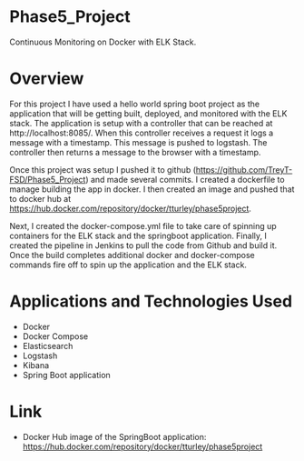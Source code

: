 # Phase5_Project
Continuous Monitoring on Docker with ELK Stack.

# Overview
For this project I have used a hello world spring boot project as the application that will be getting built, deployed, and monitored with the ELK stack. The application is setup with a controller that can be reached at http://localhost:8085/. When this controller receives a request it logs a message with a timestamp. This message is pushed to logstash. The controller then returns a message to the browser with a timestamp.

Once this project was setup I pushed it to github (https://github.com/TreyT-FSD/Phase5_Project) and made several commits. I created a dockerfile to manage building the app in docker. I then created an image and pushed that to docker hub at https://hub.docker.com/repository/docker/tturley/phase5project.

Next, I created the docker-compose.yml file to take care of spinning up containers for the ELK stack and the springboot application. Finally, I created the pipeline in Jenkins to pull the code from Github and build it. Once the build completes additional docker and docker-compose commands fire off to spin up the application and the ELK stack.

# Applications and Technologies Used
- Docker
- Docker Compose
- Elasticsearch
- Logstash 
- Kibana
- Spring Boot application

# Link
- Docker Hub image of the SpringBoot application: https://hub.docker.com/repository/docker/tturley/phase5project
